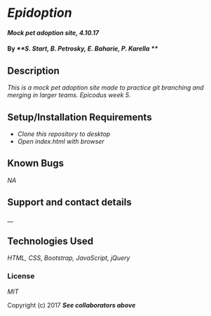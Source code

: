 # _Epidoption_

#### _Mock pet adoption site, 4.10.17_

#### By _**S. Start, B. Petrosky, E. Baharie, P. Karella **_

## Description

_This is a mock pet adoption site made to practice git branching and merging in larger teams. Epicodus week 5._

## Setup/Installation Requirements

* _Clone this repository  to desktop_
* _Open index.html with browser_

## Known Bugs

_NA_

## Support and contact details

__

## Technologies Used

_HTML, CSS, Bootstrap, JavaScript, jQuery_

### License

*MIT*

Copyright (c) 2017 **_See collaborators above_**
